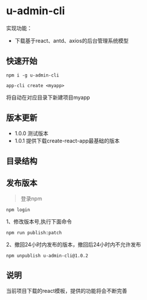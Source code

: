 # u-admin-cli

实现功能：

- 下载基于react、antd、axios的后台管理系统模型

## 快速开始

```
npm i -g u-admin-cli

app-cli create <myapp>

```
将自动在对应目录下新建项目myapp

## 版本更新

- 1.0.0 测试版本
- 1.0.1 提供下载create-react-app最基础的版本

## 目录结构

## 发布版本

> 登录npm

```
npm login
```

1、修改版本号,执行下面命令

```
npm run publish:patch
```
2、撤回24小时内发布的版本，撤回后24小时内不允许发布

```
npm unpublish u-admin-cli@1.0.2
```

## 说明

当前项目下载的react模板，提供的功能将会不断完善

